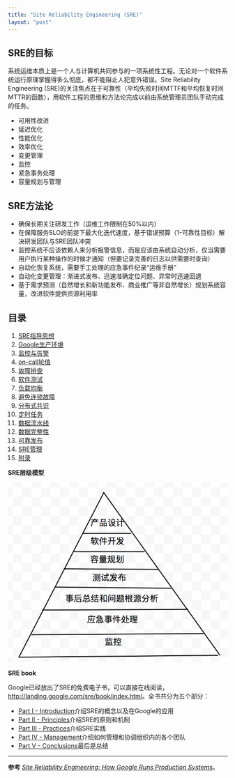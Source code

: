 ```yaml
---
title: "Site Reliability Engineering (SRE)"
layout: "post"
---
```


## SRE的目标

系统运维本质上是一个人与计算机共同参与的一项系统性工程。无论对一个软件系统运行原理掌握得多么彻底，都不能阻止人犯意外错误。Site Reliability Engineering (SRE)的关注焦点在于可靠性（平均失败时间MTTF和平均恢复时间MTTR的函数），用软件工程的思维和方法论完成以前由系统管理员团队手动完成的任务。

* 可用性改进
* 延迟优化
* 性能优化
* 效率优化
* 变更管理
* 监控
* 紧急事务处理
* 容量规划与管理

## SRE方法论

* 确保长期关注研发工作（运维工作限制在50%以内）
* 在保障服务SLO的前提下最大化迭代速度，基于错误预算（1-可靠性目标）解决研发团队与SRE团队冲突
* 监控系统不应该依赖人来分析报警信息，而是应该由系统自动分析，仅当需要用户执行某种操作的时候才通知（但要记录完善的日志以供需要时查询）
* 自动化恢复系统，需要手工处理的应急事件纪录“运维手册”
* 自动化变更管理：渐进式发布、迅速准确定位问题、异常时迅速回退
* 基于需求预测（自然增长和新功能发布、商业推广等非自然增长）规划系统容量，改进软件提供资源利用率

## 目录

1. [SRE指导思想](guideline.html)
1. [Google生产环境](google.html)
1. [监控与告警](monitor.html)
1. [on-call轮值](oncall.html)
1. [故障排查](diagnose.html)
1. [软件测试](testing.html)
1. [负载均衡](lb.html)
1. [避免连锁故障](cascading.html)
1. [分布式共识](distributed-consensus.html)
1. [定时任务](cron.html)
1. [数据流水线](pipeline.html)
1. [数据完整性](integrity.html)
1. [可靠发布](deploy.html)
1. [SRE管理](manage.html)
1. [附录](appendix.html)


**SRE层级模型**

![](sre.png)

**SRE book**

Google已经放出了SRE的免费电子书，可以直接在线阅读，<http://landing.google.com/sre/book/index.html>。全书共分为五个部分：

- [Part I - Introduction](http://landing.google.com/sre/book/chapters/part1.html)介绍SRE的概念以及在Google的应用
- [Part II - Principles](http://landing.google.com/sre/book/chapters/part2.html)介绍SRE的原则和机制
- [Part III - Practices](http://landing.google.com/sre/book/chapters/part3.html)介绍SRE实践
- [Part IV - Management](http://landing.google.com/sre/book/chapters/part4.html)介绍如何管理和协调组织内的各个团队
- [Part V - Conclusions](http://landing.google.com/sre/book/chapters/part5.html)最后是总结


----
**参考** _[Site Reliability Engineering: How Google Runs Production Systems](https://landing.google.com/sre/)_。
